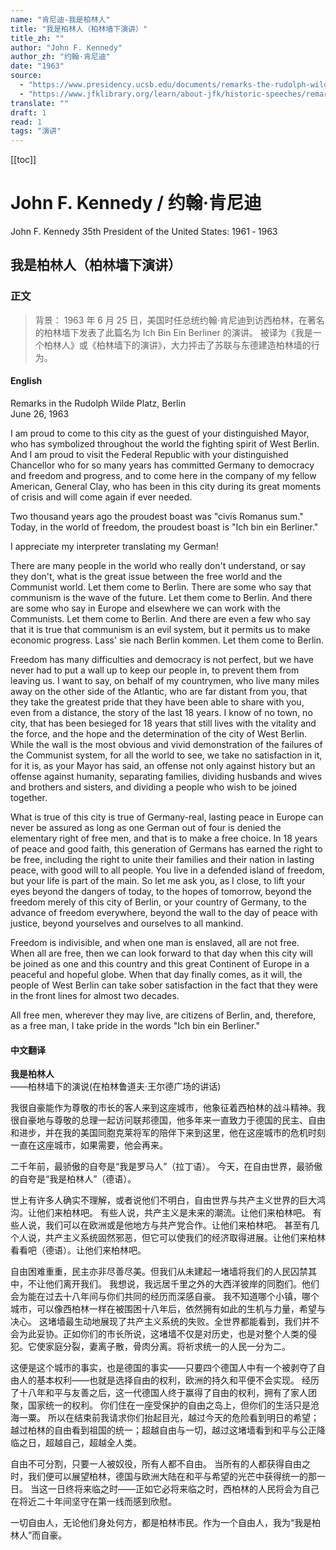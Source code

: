 ```yaml
---
name: "肯尼迪-我是柏林人"
title: "我是柏林人（柏林墙下演讲）"
title_zh: ""
author: "John F. Kennedy"
author_zh: "约翰·肯尼迪"
date: "1963"
source:
  - "https://www.presidency.ucsb.edu/documents/remarks-the-rudolph-wilde-platz-berlin"
  - "https://www.jfklibrary.org/learn/about-jfk/historic-speeches/remarks-at-the-rudolph-wilde-platz-berlin"
translate: ""
draft: 1
read: 1
tags: "演讲"
---
```


[[toc]]

# John F. Kennedy / 约翰·肯尼迪

John F. Kennedy
35th President of the United States: 1961 ‐ 1963

## 我是柏林人（柏林墙下演讲）

### 正文

> 背景：
> 1963 年 6 月 25 日，美国时任总统约翰·肯尼迪到访西柏林，在著名的柏林墙下发表了此篇名为 Ich Bin Ein Berliner 的演讲。
> 被译为《我是一个柏林人》或《柏林墙下的演讲》，大力抨击了苏联与东德建造柏林墙的行为。

<!-- tabs:start -->

#### **English**

Remarks in the Rudolph Wilde Platz, Berlin   
June 26, 1963

I am proud to come to this city as the guest of your distinguished Mayor, who has symbolized throughout the world the fighting spirit of West Berlin. And I am proud to visit the Federal Republic with your distinguished Chancellor who for so many years has committed Germany to democracy and freedom and progress, and to come here in the company of my fellow American, General Clay, who has been in this city during its great moments of crisis and will come again if ever needed.

Two thousand years ago the proudest boast was "civis Romanus sum." Today, in the world of freedom, the proudest boast is "Ich bin ein Berliner."

I appreciate my interpreter translating my German!

There are many people in the world who really don't understand, or say they don't, what is the great issue between the free world and the Communist world. Let them come to Berlin. There are some who say that communism is the wave of the future. Let them come to Berlin. And there are some who say in Europe and elsewhere we can work with the Communists. Let them come to Berlin. And there are even a few who say that it is true that communism is an evil system, but it permits us to make economic progress. Lass' sie nach Berlin kommen. Let them come to Berlin.

Freedom has many difficulties and democracy is not perfect, but we have never had to put a wall up to keep our people in, to prevent them from leaving us. I want to say, on behalf of my countrymen, who live many miles away on the other side of the Atlantic, who are far distant from you, that they take the greatest pride that they have been able to share with you, even from a distance, the story of the last 18 years. I know of no town, no city, that has been besieged for 18 years that still lives with the vitality and the force, and the hope and the determination of the city of West Berlin. While the wall is the most obvious and vivid demonstration of the failures of the Communist system, for all the world to see, we take no satisfaction in it, for it is, as your Mayor has said, an offense not only against history but an offense against humanity, separating families, dividing husbands and wives and brothers and sisters, and dividing a people who wish to be joined together.

What is true of this city is true of Germany-real, lasting peace in Europe can never be assured as long as one German out of four is denied the elementary right of free men, and that is to make a free choice. In 18 years of peace and good faith, this generation of Germans has earned the right to be free, including the right to unite their families and their nation in lasting peace, with good will to all people. You live in a defended island of freedom, but your life is part of the main. So let me ask you, as I close, to lift your eyes beyond the dangers of today, to the hopes of tomorrow, beyond the freedom merely of this city of Berlin, or your country of Germany, to the advance of freedom everywhere, beyond the wall to the day of peace with justice, beyond yourselves and ourselves to all mankind.

Freedom is indivisible, and when one man is enslaved, all are not free. When all are free, then we can look forward to that day when this city will be joined as one and this country and this great Continent of Europe in a peaceful and hopeful globe. When that day finally comes, as it will, the people of West Berlin can take sober satisfaction in the fact that they were in the front lines for almost two decades.

All free men, wherever they may live, are citizens of Berlin, and, therefore, as a free man, I take pride in the words "Ich bin ein Berliner."

#### **中文翻译**

**我是柏林人**  
——柏林墙下的演说(在柏林鲁道夫·王尔德广场的讲话)

我很自豪能作为尊敬的市长的客人来到这座城市，他象征着西柏林的战斗精神。我很自豪地与尊敬的总理一起访问联邦德国，他多年来一直致力于德国的民主、自由和进步，并在我的美国同胞克莱将军的陪伴下来到这里，他在这座城市的危机时刻一直在这座城市，如果需要，他会再来。

二千年前，最骄傲的自夸是“我是罗马人”（拉丁语）。
今天，在自由世界，最骄傲的自夸是“我是柏林人”（德语）。

世上有许多人确实不理解，或者说他们不明白，自由世界与共产主义世界的巨大鸿沟。让他们来柏林吧。
有些人说，共产主义是未来的潮流。让他们来柏林吧。
有些人说，我们可以在欧洲或是他地方与共产党合作。让他们来柏林吧。
甚至有几个人说，共产主义系统固然邪恶，但它可以使我们的经济取得进展。让他们来柏林看看吧（德语）。让他们来柏林吧。

自由困难重重，民主亦非尽善尽美。但我们从未建起一堵墙将我们的人民囚禁其中，不让他们离开我们。
我想说，我远居千里之外的大西洋彼岸的同胞们。他们会为能在过去十八年间与你们共同的经历而深感自豪。
我不知道哪个小镇，哪个城市，可以像西柏林一样在被围困十八年后，依然拥有如此的生机与力量，希望与决心。
这堵墙最生动地展现了共产主义系统的失败。全世界都能看到，我们并不会为此妥协。正如你们的市长所说，这堵墙不仅是对历史，也是对整个人类的侵犯。它使家庭分裂，妻离子散，骨肉分离。将祈求统一的人民一分为二。

这便是这个城市的事实，也是德国的事实――只要四个德国人中有一个被剥夺了自由人的基本权利――也就是选择自由的权利，欧洲的持久和平便不会实现。
经历了十八年和平与友善之后，这一代德国人终于赢得了自由的权利，拥有了家人团聚，国家统一的权利。
你们住在一座受保护的自由之岛上，但你们的生活只是沧海一粟。
所以在结束前我请求你们抬起目光，越过今天的危险看到明日的希望；越过柏林的自由看到祖国的统一；超越自由与一切，越过这堵墙看到和平与公正降临之日，超越自己，超越全人类。

自由不可分割，只要一人被奴役，所有人都不自由。
当所有的人都获得自由之时，我们便可以展望柏林，德国与欧洲大陆在和平与希望的光芒中获得统一的那一日。
当这一日终将来临之时――正如它必将来临之时，西柏林的人民将会为自己在将近二十年间坚守在第一线而感到欣慰。

一切自由人，无论他们身处何方，都是柏林市民。作为一个自由人，我为“我是柏林人”而自豪。

<!-- tabs:end -->
